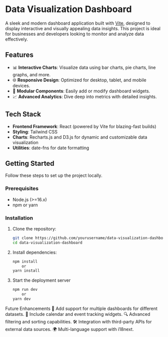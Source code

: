 # Data Visualization Dashboard

A sleek and modern dashboard application built with [Vite](https://vitejs.dev/), designed to display interactive and visually appealing data insights. This project is ideal for businesses and developers looking to monitor and analyze data effectively.

## Features

- 📊 **Interactive Charts**: Visualize data using bar charts, pie charts, line graphs, and more.
- 🌐 **Responsive Design**: Optimized for desktop, tablet, and mobile devices.
- 🔌 **Modular Components**: Easily add or modify dashboard widgets.
- 📈 **Advanced Analytics**: Dive deep into metrics with detailed insights.

## Tech Stack

- **Frontend Framework**: React (powered by Vite for blazing-fast builds)
- **Styling**: Tailwind CSS
- **Charts**: Recharts.js and D3.js for dynamic and customizable data visualization
- **Utilities**: date-fns for date formatting



## Getting Started

Follow these steps to set up the project locally.

### Prerequisites

- Node.js (>=16.x)
- npm or yarn

### Installation

1. Clone the repository:
   ```bash
   git clone https://github.com/yourusername/data-visualization-dashboard.git
   cd data-visualization-dashboard

2. Install dependencies:
    ```bash
    npm install
        or 
    yarn install

3. Start the deployment server
   ```bash
   npm run dev
       or
   yarn dev


Future Enhancements
🌟 Add support for multiple dashboards for different datasets.
📅 Include calendar and event tracking widgets.
🔍 Advanced filtering and sorting capabilities.
🛠 Integration with third-party APIs for external data sources.
🌍 Multi-language support with i18next.
